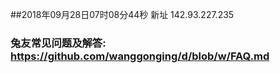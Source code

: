 ##2018年09月28日07时08分44秒 新址 142.93.227.235
### 兔友常见问题及解答: https://github.com/wanggonging/d/blob/w/FAQ.md
